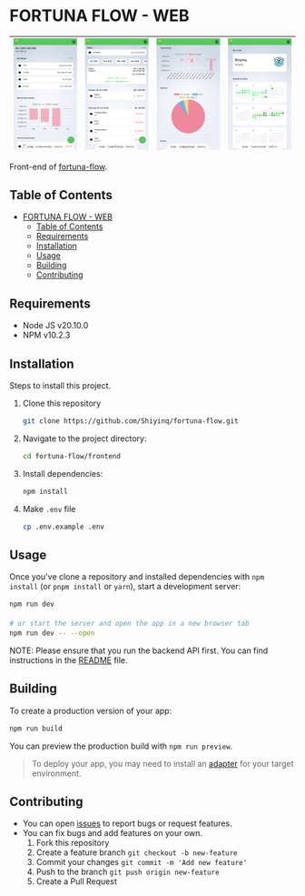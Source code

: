 # FORTUNA FLOW - WEB

| ![Gambar 1](/docs/images/home.png) | ![Gambar 2](/docs/images/transactions.png) | ![Gambar 3](/docs/images/report.png) | ![Gambar 4](/docs/images/profile.png) |
|:---:|:---:|:---:|:---:|

Front-end of [fortuna-flow](/README.md).

## Table of Contents

- [FORTUNA FLOW - WEB](#fortuna-flow---web)
  - [Table of Contents](#table-of-contents)
  - [Requirements](#requirements)
  - [Installation](#installation)
  - [Usage](#usage)
  - [Building](#building)
  - [Contributing](#contributing)

## Requirements

- Node JS v20.10.0
- NPM v10.2.3

## Installation

Steps to install this project.

1. Clone this repository
   ```bash
   git clone https://github.com/Shiyinq/fortuna-flow.git
   ```
2. Navigate to the project directory:
   ```bash
   cd fortuna-flow/frontend
   ```
3. Install dependencies:
   ```bash
   npm install
   ```
4. Make `.env` file
   ```bash
   cp .env.example .env
   ```

## Usage

Once you've clone a repository and installed dependencies with `npm install` (or `pnpm install` or `yarn`), start a development server:

```bash
npm run dev

# or start the server and open the app in a new browser tab
npm run dev -- --open
```

NOTE: Please ensure that you run the backend API first. You can find instructions in the [README](/README.md) file.

## Building

To create a production version of your app:

```bash
npm run build
```

You can preview the production build with `npm run preview`.

> To deploy your app, you may need to install an [adapter](https://kit.svelte.dev/docs/adapters) for your target environment.

## Contributing

- You can open [issues](https://github.com/Shiyinq/quest-by-system/issues) to report bugs or request features.
- You can fix bugs and add features on your own.
  1. Fork this repository
  2. Create a feature branch `git checkout -b new-feature`
  3. Commit your changes `git commit -m 'Add new feature'`
  4. Push to the branch `git push origin new-feature`
  5. Create a Pull Request